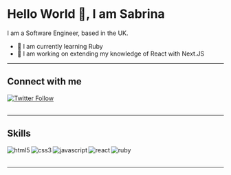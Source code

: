 # Hello World 👋, I am Sabrina

I am a Software Engineer, based in the UK.

- 🌱 I am currently learning Ruby
- 🔭 I am working on extending my knowledge of React with Next.JS

---

## Connect with me

<!-- [<img align="left" alt="twitter" src="https://img.shields.io/badge/twitter-%231DA1F2.svg?&style=for-the-badge&logo=twitter&logoColor=white" target="_blank" />](https://twitter.com/saromsaweb) -->
<!-- <a href="https://twitter.com/saromsaweb" target="_blank" rel="noopener"><img alt="twitter" src="https://img.shields.io/badge/twitter-%231DA1F2.svg?&style=for-the-badge&logo=twitter&logoColor=white"/></a> -->

[![Twitter Follow](https://img.shields.io/twitter/follow/saromsaweb?style=social)](https://twitter.com/saromsaweb)
<br>
<br>

---

## Skills

<img align="left" alt="html5" src="https://img.shields.io/badge/HTML5-E34F26?style=for-the-badge&logo=html5&logoColor=white"/>
<img align="left" alt="css3" src="https://img.shields.io/badge/CSS3-1572B6?style=for-the-badge&logo=css3&logoColor=white"/>
<img align="left" alt="javascript" src="https://img.shields.io/badge/JavaScript-F7DF1E?style=for-the-badge&logo=javascript&logoColor=black"/>
<img align="left" alt="react" src="https://img.shields.io/badge/React-20232A?style=for-the-badge&logo=react&logoColor=61DAFB"/>
<img align="left" alt="ruby" src="https://img.shields.io/badge/Ruby-CC342D?style=for-the-badge&logo=ruby&logoColor=white"/>

<br>
<br>

---

<!-- Uncomment after Deploying own version of GH Stats, as it keeps failing -->
<!-- ## &#x1f4c8; My GitHub Stats

[![Top Langs](https://github-readme-stats.vercel.app/api/top-langs/?username=ssrome&&langs_count=8&hide=java&theme=radical&layout=compact)](https://github.com/anuraghazra/github-readme-stats)

[![Catalin's GitHub stats](https://github-readme-stats.vercel.app/api?username=ssrome&theme=radical)](https://github.com/anuraghazra/github-readme-stats) -->

<!--
**ssrome/ssrome** is a ✨ _special_ ✨ repository because its `README.md` (this file) appears on your GitHub profile.

Here are some ideas to get you started:

- 🔭 I’m currently working on ...
- 🌱 I’m currently learning ...
- 👯 I’m looking to collaborate on ...
- 🤔 I’m looking for help with ...
- 💬 Ask me about ...
- 📫 How to reach me: ...
- 😄 Pronouns: ...
- ⚡ Fun fact: ...
-->
